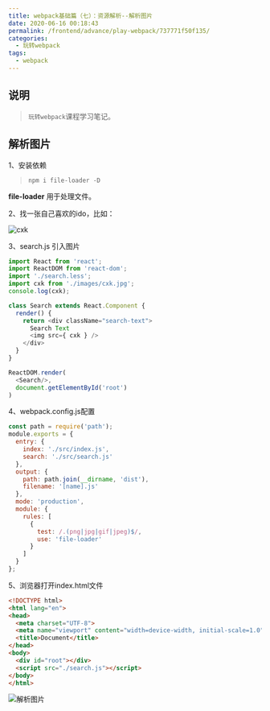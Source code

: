```yaml
---
title: webpack基础篇（七）：资源解析--解析图片
date: 2020-06-16 00:18:43
permalink: /frontend/advance/play-webpack/737771f50f135/
categories:
  - 玩转webpack
tags:
  - webpack
---
```


## 说明

> `玩转webpack`课程学习笔记。

## 解析图片

1、安装依赖

> `npm i file-loader -D`

**file-loader** 用于处理文件。

2、找一张自己喜欢的ido，比如：

![cxk](https://img-blog.csdnimg.cn/20200616001720476.jpg?x-oss-process=image/watermark,type_ZmFuZ3poZW5naGVpdGk,shadow_10,text_aHR0cHM6Ly9ibG9nLmNzZG4ubmV0L2thaW1vMzEz,size_16,color_FFFFFF,t_70#pic_center)

3、search.js 引入图片

```js
import React from 'react';
import ReactDOM from 'react-dom';
import './search.less';
import cxk from './images/cxk.jpg';
console.log(cxk);

class Search extends React.Component {
  render() {
    return <div className="search-text">
      Search Text
      <img src={ cxk } />
    </div>
  }
}

ReactDOM.render(
  <Search/>,
  document.getElementById('root')
)
```

4、webpack.config.js配置

```js
const path = require('path');
module.exports = {
  entry: {
    index: './src/index.js',
    search: './src/search.js'
  },
  output: {
    path: path.join(__dirname, 'dist'),
    filename: '[name].js'
  },
  mode: 'production',
  module: {
    rules: [
      {
        test: /.(png|jpg|gif|jpeg)$/,
        use: 'file-loader'
      }
    ]
  }
};
```

5、浏览器打开index.html文件

```html
<!DOCTYPE html>
<html lang="en">
<head>
  <meta charset="UTF-8">
  <meta name="viewport" content="width=device-width, initial-scale=1.0">
  <title>Document</title>
</head>
<body>
  <div id="root"></div>
  <script src="./search.js"></script>
</body>
</html>
```

![解析图片](https://img-blog.csdnimg.cn/20200616001645131.PNG?x-oss-process=image/watermark,type_ZmFuZ3poZW5naGVpdGk,shadow_10,text_aHR0cHM6Ly9ibG9nLmNzZG4ubmV0L2thaW1vMzEz,size_16,color_FFFFFF,t_70#pic_center)
